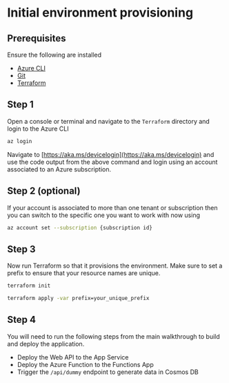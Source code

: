 # Initial environment provisioning

## Prerequisites

Ensure the following are installed

- [Azure CLI](https://docs.microsoft.com/en-us/cli/azure/install-azure-cli?view=azure-cli-latest)
- [Git](https://git-scm.com/downloads)
- [Terraform](https://www.terraform.io/intro/getting-started/install.html)

## Step 1

Open a console or terminal and navigate to the `Terraform` directory and login to the Azure CLI

```bash
az login
```

Navigate to [https://aka.ms/devicelogin](https://aka.ms/devicelogin) and use the code output from the above command and login using an account associated to an Azure subscription.

## Step 2 (optional)

If your account is associated to more than one tenant or subscription then you can switch to the specific one you want to work with now using

```bash
az account set --subscription {subscription id}
```

## Step 3

Now run Terraform so that it provisions the environment. Make sure to set a prefix to ensure that your resource names are unique.

```bash
terraform init

terraform apply -var prefix=your_unique_prefix
```

## Step 4

You will need to run the following steps from the main walkthrough to build and deploy the application.

- Deploy the Web API to the App Service
- Deploy the Azure Function to the Functions App
- Trigger the `/api/dummy` endpoint to generate data in Cosmos DB